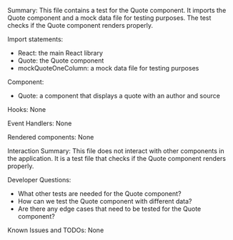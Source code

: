 Summary:
This file contains a test for the Quote component. It imports the Quote component and a mock data file for testing purposes. The test checks if the Quote component renders properly.

Import statements:
- React: the main React library
- Quote: the Quote component
- mockQuoteOneColumn: a mock data file for testing purposes

Component:
- Quote: a component that displays a quote with an author and source

Hooks:
None

Event Handlers:
None

Rendered components:
None

Interaction Summary:
This file does not interact with other components in the application. It is a test file that checks if the Quote component renders properly.

Developer Questions:
- What other tests are needed for the Quote component?
- How can we test the Quote component with different data?
- Are there any edge cases that need to be tested for the Quote component?

Known Issues and TODOs:
None